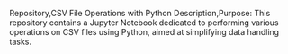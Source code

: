 Repository,CSV File Operations with Python
Description,Purpose: This repository contains a Jupyter Notebook dedicated to performing various operations on CSV files using Python, aimed at simplifying data handling tasks.
